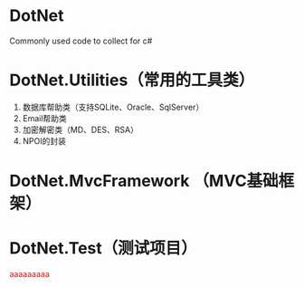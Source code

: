 # DotNet
Commonly used code to collect for c#

# DotNet.Utilities（常用的工具类）
1. 数据库帮助类（支持SQLite、Oracle、SqlServer）
2. Email帮助类
3. 加密解密类（MD、DES、RSA）
4. NPOI的封装


# DotNet.MvcFramework （MVC基础框架）

# DotNet.Test（测试项目）

<span style="color:red">aaaaaaaaa</span>
